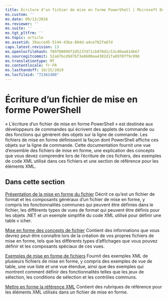 ```yaml
---
title: Écriture d’un fichier de mise en forme PowerShell | Microsoft Docs
ms.custom: ''
ms.date: 09/13/2016
ms.reviewer: ''
ms.suite: ''
ms.tgt_pltfrm: ''
ms.topic: article
ms.assetid: 39acce45-5144-43ba-894d-a4ce782fa67d
caps.latest.revision: 13
ms.openlocfilehash: f89f0009972d5237d71cb8f0d1c53cd0ae614b67
ms.sourcegitcommit: 52a67bcd9d7bf3e8600ea4302d1fa8970ff9c998
ms.translationtype: MT
ms.contentlocale: fr-FR
ms.lasthandoff: 10/15/2019
ms.locfileid: "72361408"
---
```

# <a name="writing-a-powershell-formatting-file"></a>Écriture d’un fichier de mise en forme PowerShell

« L’écriture d’un fichier de mise en forme PowerShell » est destinée aux développeurs de commandes qui écrivent des applets de commande ou des fonctions qui génèrent des objets sur la ligne de commande. Les fichiers de mise en forme définissent la façon dont PowerShell affiche ces objets sur la ligne de commande. Cette documentation fournit une vue d’ensemble des fichiers de mise en forme, une explication des concepts que vous devez comprendre lors de l’écriture de ces fichiers, des exemples de code XML utilisé dans ces fichiers et une section de référence pour les éléments XML.

## <a name="in-this-section"></a>Dans cette section

[Présentation de la mise en forme du fichier](./formatting-file-overview.md) Décrit ce qu’est un fichier de format et les composants généraux d’un fichier de mise en forme, y compris les fonctionnalités communes qui peuvent être définies dans le fichier, les différents types de vues de format qui peuvent être définis pour les objets .NET et un exemple simplifié du code XML utilisé pour définir une table v icher.

[Mise en forme des concepts de fichier](./formatting-file-concepts.md) Contient des informations que vous devrez peut-être connaître lors de la création de vos propres fichiers de mise en forme, tels que les différents types d’affichages que vous pouvez définir et les composants spéciaux de ces vues.

[Exemples de mise en forme de fichiers](./examples-of-formatting-files.md) Fournit des exemples XML de plusieurs fichiers de mise en forme, y compris des exemples de vue de table, une vue liste et une vue étendue, ainsi que des exemples qui montrent comment définir des fonctionnalités telles que les jeux de sélection, les conditions de sélection et les contrôles communs.

[Mettre en forme la référence XML](./format-schema-xml-reference.md) Contient des rubriques de référence pour les éléments XML utilisés dans un fichier de mise en forme.
